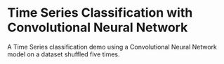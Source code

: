 # Time Series Classification with Convolutional Neural Network
A Time Series classification demo using a Convolutional Neural Network model on a dataset shuffled five times. 
